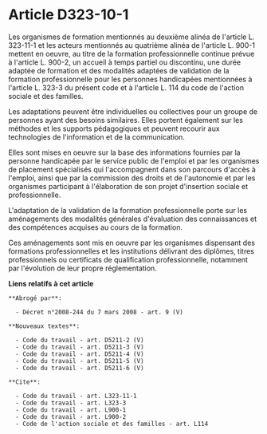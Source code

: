 # Article D323-10-1

Les organismes de formation mentionnés au deuxième alinéa de l'article L. 323-11-1 et les acteurs mentionnés au quatrième
alinéa de l'article L. 900-1 mettent en oeuvre, au titre de la formation professionnelle continue prévue à l'article L.
900-2, un accueil à temps partiel ou discontinu, une durée adaptée de formation et des modalités adaptées de validation de la
formation professionnelle pour les personnes handicapées mentionnées à l'article L. 323-3 du présent code et à l'article L.
114 du code de l'action sociale et des familles.

Les adaptations peuvent être individuelles ou collectives pour un groupe de personnes ayant des besoins similaires. Elles
portent également sur les méthodes et les supports pédagogiques et peuvent recourir aux technologies de l'information et de
la communication.

Elles sont mises en oeuvre sur la base des informations fournies par la personne handicapée par le service public de l'emploi
et par les organismes de placement spécialisés qui l'accompagnent dans son parcours d'accès à l'emploi, ainsi que par la
commission des droits et de l'autonomie et par les organismes participant à l'élaboration de son projet d'insertion sociale
et professionnelle.

L'adaptation de la validation de la formation professionnelle porte sur les aménagements des modalités générales d'évaluation
des connaissances et des compétences acquises au cours de la formation.

Ces aménagements sont mis en oeuvre par les organismes dispensant des formations professionnelles et les institutions
délivrant des diplômes, titres professionnels ou certificats de qualification professionnelle, notamment par l'évolution de
leur propre réglementation.

**Liens relatifs à cet article**

	**Abrogé par**:

	  - Décret n°2008-244 du 7 mars 2008 - art. 9 (V)

	**Nouveaux textes**:

	  - Code du travail - art. D5211-2 (V)
	  - Code du travail - art. D5211-3 (V)
	  - Code du travail - art. D5211-4 (V)
	  - Code du travail - art. D5211-5 (V)
	  - Code du travail - art. D5211-6 (V)

	**Cite**:

	  - Code du travail - art. L323-11-1
	  - Code du travail - art. L323-3
	  - Code du travail - art. L900-1
	  - Code du travail - art. L900-2
	  - Code de l'action sociale et des familles - art. L114
